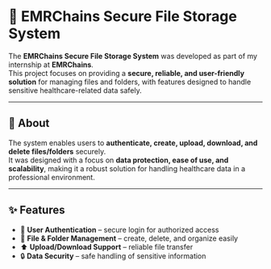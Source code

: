# 🔐 EMRChains Secure File Storage System  

The **EMRChains Secure File Storage System** was developed as part of my internship at **EMRChains**.  
This project focuses on providing a **secure, reliable, and user-friendly solution** for managing files and folders, with features designed to handle sensitive healthcare-related data safely.  

---

## 📖 About  

The system enables users to **authenticate, create, upload, download, and delete files/folders** securely.  
It was designed with a focus on **data protection, ease of use, and scalability**, making it a robust solution for handling healthcare data in a professional environment.  

---

## ✨ Features  

- 🔑 **User Authentication** – secure login for authorized access  
- 📂 **File & Folder Management** – create, delete, and organize easily  
- ⬆️ **Upload/Download Support** – reliable file transfer  
- 🔒 **Data Security** – safe handling of sensitive information
  

